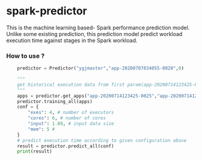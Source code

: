 # spark-predictor

This is the machine learning based- Spark performance prediction model. Unlike some existing prediction,  this prediction model predict workload execution time against stages in the Spark workload.

### How to use ?

```python
    predictor = Predictor("ygjmaster","app-20200707034055-0020",0)

    """
    get historical execution data from first param(app-20200714123425-0025) to second param (app-20200714124512-0036)
    """
    apps = predictor.get_apps("app-20200714123425-0025","app-20200714124512-0036")
    predictor.training_all(apps)
    conf = {
        "exes": 4, # number of executors
        "cores": 6, # number of cores
        "input": 1.89, # input data size
        "mem": 5 #
    }
    # predict execution time according to given configuration above
    result = predictor.predict_all(conf)
    print(result)

```

